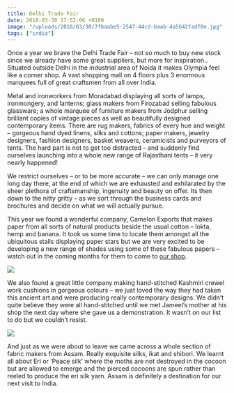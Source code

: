 ```yaml
---
title: Delhi Trade Fair
date: 2018-03-30 17:52:06 +0100
image: "/uploads/2018/03/30/7fbaabe5-2547-44cd-baab-4a5642fadf0e.jpg"
tags: ["india"]
---
```


Once a year we brave the Delhi Trade Fair – not so much to buy new stock since we already have some great suppliers, but more for inspiration.. Situated outside Delhi in the industrial area of Noida it makes Olympia feel like a corner shop. A vast shopping mall on 4 floors plus 3 enormous marquees full of great craftsmen from all over India.

Metal and ironworkers from Moradabad displaying all sorts of lamps, ironmongery, and lanterns; glass makers from Firozabad selling fabulous glassware; a whole marquee of furniture makers from Jodphur selling brilliant copies of vintage pieces as well as beautifully designed contemporary items. There are rug makers, fabrics of every hue and weight – gorgeous hand dyed linens, silks and cottons; paper makers, jewelry designers, fashion designers, basket weavers, ceramicists and purveyors of tents. The hard part is not to get too distracted – and suddenly find ourselves launching into a whole new range of Rajasthani tents – it very nearly happened!

We restrict ourselves – or to be more accurate – we can only manage one long day there, at the end of which we are exhausted and exhilarated by the sheer plethora of craftsmanship, ingenuity and beauty on offer. Its then down to the nitty gritty – as we sort through the business cards and brochures and decide on what we will actually pursue.

This year we found a wonderful company, Camelon Exports that makes paper from all sorts of natural products beside the usual cotton – lokta, hemp and banana. It took us some time to locate them amongst all the ubiquitous stalls displaying paper stars but we are very excited to be developing a new range of shades using some of these fabulous papers – watch out in the coming months for them to come to [our shop][1].

![](/uploads/2018/03/30/IMG_5144.JPG)

We also found a great little company making hand-stitched Kashmiri crewel work cushions in gorgeous colours – we just loved the way they had taken this ancient art and were producing really contemporary designs. We didn’t quite believe they were all hand-stitched until we met Jameel’s mother at his shop the next day where she gave us a demonstration. It wasn’t on our list to do but we couldn’t resist.

![](/uploads/2018/03/30/IMG_5032.JPG)

And just as we were about to leave we came across a whole section of fabric makers from Assam. Really exquisite silks, ikat and shibori. We learnt all about Eri or ‘Peace silk’ where the moths are not destroyed in the cocoon but are allowed to emerge and the pierced cocoons are spun rather than reeled to produce the eri silk yarn. Assam is definitely a destination for our next visit to India.

[1]: https://samarkanddesign.com
